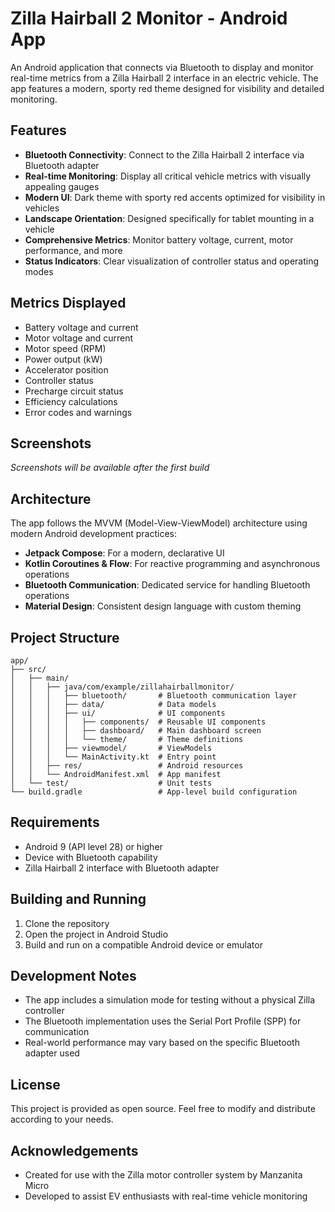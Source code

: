 # Zilla Hairball 2 Monitor - Android App

An Android application that connects via Bluetooth to display and monitor real-time metrics from a Zilla Hairball 2 interface in an electric vehicle. The app features a modern, sporty red theme designed for visibility and detailed monitoring.

## Features

- **Bluetooth Connectivity**: Connect to the Zilla Hairball 2 interface via Bluetooth adapter
- **Real-time Monitoring**: Display all critical vehicle metrics with visually appealing gauges 
- **Modern UI**: Dark theme with sporty red accents optimized for visibility in vehicles
- **Landscape Orientation**: Designed specifically for tablet mounting in a vehicle
- **Comprehensive Metrics**: Monitor battery voltage, current, motor performance, and more
- **Status Indicators**: Clear visualization of controller status and operating modes

## Metrics Displayed

- Battery voltage and current
- Motor voltage and current
- Motor speed (RPM)
- Power output (kW)
- Accelerator position
- Controller status
- Precharge circuit status
- Efficiency calculations
- Error codes and warnings

## Screenshots

*Screenshots will be available after the first build*

## Architecture

The app follows the MVVM (Model-View-ViewModel) architecture using modern Android development practices:

- **Jetpack Compose**: For a modern, declarative UI
- **Kotlin Coroutines & Flow**: For reactive programming and asynchronous operations
- **Bluetooth Communication**: Dedicated service for handling Bluetooth operations
- **Material Design**: Consistent design language with custom theming

## Project Structure

```
app/
├── src/
│   ├── main/
│   │   ├── java/com/example/zillahairballmonitor/
│   │   │   ├── bluetooth/       # Bluetooth communication layer
│   │   │   ├── data/            # Data models
│   │   │   ├── ui/              # UI components
│   │   │   │   ├── components/  # Reusable UI components
│   │   │   │   ├── dashboard/   # Main dashboard screen
│   │   │   │   └── theme/       # Theme definitions
│   │   │   ├── viewmodel/       # ViewModels
│   │   │   └── MainActivity.kt  # Entry point
│   │   ├── res/                 # Android resources
│   │   └── AndroidManifest.xml  # App manifest
│   └── test/                    # Unit tests
└── build.gradle                 # App-level build configuration
```

## Requirements

- Android 9 (API level 28) or higher
- Device with Bluetooth capability
- Zilla Hairball 2 interface with Bluetooth adapter

## Building and Running

1. Clone the repository
2. Open the project in Android Studio
3. Build and run on a compatible Android device or emulator

## Development Notes

- The app includes a simulation mode for testing without a physical Zilla controller
- The Bluetooth implementation uses the Serial Port Profile (SPP) for communication
- Real-world performance may vary based on the specific Bluetooth adapter used

## License

This project is provided as open source. Feel free to modify and distribute according to your needs.

## Acknowledgements

- Created for use with the Zilla motor controller system by Manzanita Micro
- Developed to assist EV enthusiasts with real-time vehicle monitoring
